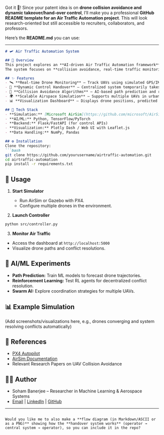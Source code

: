Got it 🚀! Since your patent idea is on **drone collision avoidance and dynamic takeover/hand-over control**, I’ll make you a professional **GitHub README template for an Air Traffic Automation project**. This will look research-oriented but still accessible to recruiters, collaborators, and professors.

Here’s the **README.md** you can use:

---

```markdown
# 🛩️ Air Traffic Automation System

## 📌 Overview
This project explores an **AI-driven Air Traffic Automation framework** designed to manage autonomous aerial vehicles (UAVs/drones) in shared airspace.  
The system focuses on **collision avoidance, real-time traffic monitoring, and dynamic control handovers** between independent drone operators and a centralized controller.

## ✨ Features
- 🛰️ **Real-time Drone Monitoring** – Track UAVs using simulated GPS/IMU/LiDAR feeds.  
- 🤖 **Dynamic Control Handover** – Centralized system temporarily takes control to avoid collisions and returns it to the operator.  
- 📡 **Collision Avoidance Algorithms** – AI-based path prediction and resolution strategies.  
- 🌍 **Scalable Airspace Simulation** – Supports multiple UAVs in urban or rural environments.  
- 📊 **Visualization Dashboard** – Displays drone positions, predicted paths, and conflict resolutions.  

## 🔧 Tech Stack
- **Simulation:** [Microsoft AirSim](https://github.com/microsoft/AirSim), PX4, ROS  
- **AI/ML:** Python, TensorFlow/PyTorch  
- **Backend:** Flask/FastAPI (for control APIs)  
- **Visualization:** Plotly Dash / Web UI with Leaflet.js  
- **Data Handling:** NumPy, Pandas  

## ⚙️ Installation
Clone the repository:
```bash
git clone https://github.com/yourusername/airtraffic-automation.git
cd airtraffic-automation
pip install -r requirements.txt
````

## 🚀 Usage

1. **Start Simulator**

   * Run AirSim or Gazebo with PX4.
   * Configure multiple drones in the environment.

2. **Launch Controller**

```bash
python src/controller.py
```

3. **Monitor Air Traffic**

* Access the dashboard at `http://localhost:5000`
* Visualize drone paths and conflict resolutions.

## 🧪 AI/ML Experiments

* **Path Prediction:** Train ML models to forecast drone trajectories.
* **Reinforcement Learning:** Test RL agents for decentralized conflict resolution.
* **Swarm AI:** Explore coordination strategies for multiple UAVs.

## 📊 Example Simulation

(Add screenshots/visualizations here, e.g., drones converging and system resolving conflicts automatically)

## 📘 References

* [PX4 Autopilot](https://px4.io/)
* [AirSim Documentation](https://microsoft.github.io/AirSim/)
* Relevant Research Papers on UAV Collision Avoidance

## 👨‍💻 Author

* Soham Banerjee – Researcher in Machine Learning & Aerospace Systems
* [Email](mailto:banerjee.soham08122001@gmail.com) | [LinkedIn](https://linkedin.com/in/soham-banerjee-aaa466202/) | [GitHub](https://github.com/Soham-Banerjee-web)

---

```

Would you like me to also make a **flow diagram (in Markdown/ASCII or as a PNG)** showing how the **handover system works** (operator → central system → operator), so you can include it in the repo?
```
